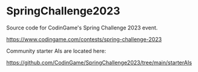 # SpringChallenge2023

Source code for CodinGame's Spring Challenge 2023 event.

https://www.codingame.com/contests/spring-challenge-2023

Community starter AIs are located here:

https://github.com/CodinGame/SpringChallenge2023/tree/main/starterAIs
